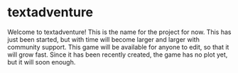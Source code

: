 # textadventure
Welcome to textadventure! This is the name for the project for now. This has just been started, but with time will become larger and larger with community support. This game will be available for anyone to edit, so that it will grow fast. Since it has been recently created, the game has no plot yet, but it will soon enough.
